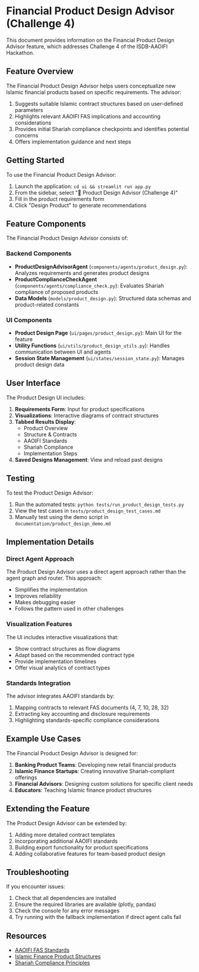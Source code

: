 # Financial Product Design Advisor (Challenge 4)

This document provides information on the Financial Product Design Advisor feature, which addresses Challenge 4 of the ISDB-AAOIFI Hackathon.

## Feature Overview

The Financial Product Design Advisor helps users conceptualize new Islamic financial products based on specific requirements. The advisor:

1. Suggests suitable Islamic contract structures based on user-defined parameters
2. Highlights relevant AAOIFI FAS implications and accounting considerations
3. Provides initial Shariah compliance checkpoints and identifies potential concerns
4. Offers implementation guidance and next steps

## Getting Started

To use the Financial Product Design Advisor:

1. Launch the application: `cd ui && streamlit run app.py`
2. From the sidebar, select "💼 Product Design Advisor (Challenge 4)"
3. Fill in the product requirements form
4. Click "Design Product" to generate recommendations

## Feature Components

The Financial Product Design Advisor consists of:

### Backend Components
- **ProductDesignAdvisorAgent** (`components/agents/product_design.py`): Analyzes requirements and generates product designs
- **ProductComplianceCheckAgent** (`components/agents/compliance_check.py`): Evaluates Shariah compliance of proposed products
- **Data Models** (`models/product_design.py`): Structured data schemas and product-related constants

### UI Components
- **Product Design Page** (`ui/pages/product_design.py`): Main UI for the feature
- **Utility Functions** (`ui/utils/product_design_utils.py`): Handles communication between UI and agents
- **Session State Management** (`ui/states/session_state.py`): Manages product design data

## User Interface

The Product Design UI includes:

1. **Requirements Form**: Input for product specifications
2. **Visualizations**: Interactive diagrams of contract structures
3. **Tabbed Results Display**:
   - Product Overview
   - Structure & Contracts
   - AAOIFI Standards
   - Shariah Compliance
   - Implementation Steps
4. **Saved Designs Management**: View and reload past designs

## Testing

To test the Product Design Advisor:

1. Run the automated tests: `python tests/run_product_design_tests.py`
2. View the test cases in `tests/product_design_test_cases.md`
3. Manually test using the demo script in `documentation/product_design_demo.md`

## Implementation Details

### Direct Agent Approach

The Product Design Advisor uses a direct agent approach rather than the agent graph and router. This approach:

- Simplifies the implementation
- Improves reliability
- Makes debugging easier
- Follows the pattern used in other challenges

### Visualization Features

The UI includes interactive visualizations that:

- Show contract structures as flow diagrams
- Adapt based on the recommended contract type
- Provide implementation timelines
- Offer visual analytics of contract types

### Standards Integration

The advisor integrates AAOIFI standards by:

1. Mapping contracts to relevant FAS documents (4, 7, 10, 28, 32)
2. Extracting key accounting and disclosure requirements
3. Highlighting standards-specific compliance considerations

## Example Use Cases

The Financial Product Design Advisor is designed for:

1. **Banking Product Teams**: Developing new retail financial products
2. **Islamic Finance Startups**: Creating innovative Shariah-compliant offerings
3. **Financial Advisors**: Designing custom solutions for specific client needs
4. **Educators**: Teaching Islamic finance product structures

## Extending the Feature

The Product Design Advisor can be extended by:

1. Adding more detailed contract templates
2. Incorporating additional AAOIFI standards
3. Building export functionality for product specifications
4. Adding collaborative features for team-based product design

## Troubleshooting

If you encounter issues:

1. Check that all dependencies are installed
2. Ensure the required libraries are available (plotly, pandas)
3. Check the console for any error messages
4. Try running with the fallback implementation if direct agent calls fail

## Resources

- [AAOIFI FAS Standards](https://aaoifi.com/standards/accounting-standards/)
- [Islamic Finance Product Structures](https://www.investment-and-finance.net/islamic-finance/f/fundamental-contracts.html)
- [Shariah Compliance Principles](https://ifikr.isdb.org/) 